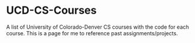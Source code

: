 # UCD-CS-Courses

A list of University of Colorado-Denver CS courses with the code for each course. This is a page for me to reference past assignments/projects.
